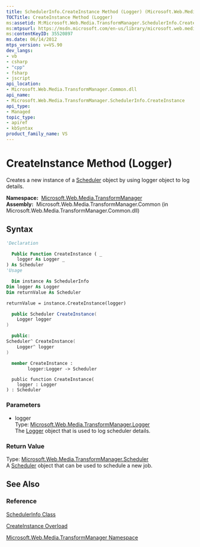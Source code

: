 ```yaml
---
title: SchedulerInfo.CreateInstance Method (Logger) (Microsoft.Web.Media.TransformManager)
TOCTitle: CreateInstance Method (Logger)
ms:assetid: M:Microsoft.Web.Media.TransformManager.SchedulerInfo.CreateInstance(Microsoft.Web.Media.TransformManager.Logger)
ms:mtpsurl: https://msdn.microsoft.com/en-us/library/microsoft.web.media.transformmanager.schedulerinfo.createinstance(v=VS.90)
ms:contentKeyID: 35520897
ms.date: 06/14/2012
mtps_version: v=VS.90
dev_langs:
- vb
- csharp
- "cpp"
- fsharp
- jscript
api_location:
- Microsoft.Web.Media.TransformManager.Common.dll
api_name:
- Microsoft.Web.Media.TransformManager.SchedulerInfo.CreateInstance
api_type:
- Managed
topic_type:
- apiref
- kbSyntax
product_family_name: VS
---
```


# CreateInstance Method (Logger)

Creates a new instance of a [Scheduler](scheduler-class-microsoft-web-media-transformmanager.md) object by using logger object to log details.

**Namespace:**  [Microsoft.Web.Media.TransformManager](microsoft-web-media-transformmanager-namespace.md)  
**Assembly:**  Microsoft.Web.Media.TransformManager.Common (in Microsoft.Web.Media.TransformManager.Common.dll)

## Syntax

```vb
'Declaration

  Public Function CreateInstance ( _
    logger As Logger _
) As Scheduler
'Usage

  Dim instance As SchedulerInfo
Dim logger As Logger
Dim returnValue As Scheduler

returnValue = instance.CreateInstance(logger)
```

```csharp
  public Scheduler CreateInstance(
    Logger logger
)
```

```cpp
  public:
Scheduler^ CreateInstance(
    Logger^ logger
)
```

``` fsharp
  member CreateInstance : 
        logger:Logger -> Scheduler 
```

```jscript
  public function CreateInstance(
    logger : Logger
) : Scheduler
```

### Parameters

  - logger  
    Type: [Microsoft.Web.Media.TransformManager.Logger](logger-class-microsoft-web-media-transformmanager.md)  
    The [Logger](logger-class-microsoft-web-media-transformmanager.md) object that is used to log scheduler details.  

### Return Value

Type: [Microsoft.Web.Media.TransformManager.Scheduler](scheduler-class-microsoft-web-media-transformmanager.md)  
A [Scheduler](scheduler-class-microsoft-web-media-transformmanager.md) object that can be used to schedule a new job.  

## See Also

### Reference

[SchedulerInfo Class](schedulerinfo-class-microsoft-web-media-transformmanager.md)

[CreateInstance Overload](schedulerinfo-createinstance-method-microsoft-web-media-transformmanager.md)

[Microsoft.Web.Media.TransformManager Namespace](microsoft-web-media-transformmanager-namespace.md)

